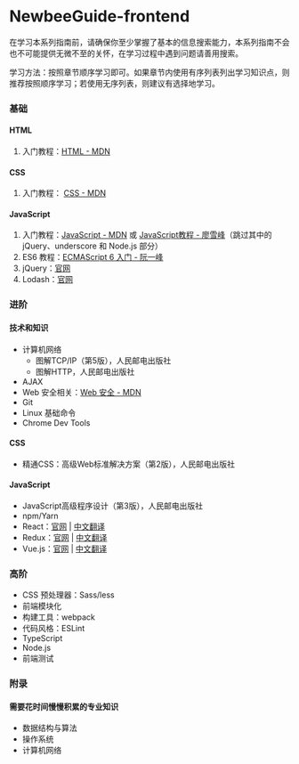 # NewbeeGuide-frontend

在学习本系列指南前，请确保你至少掌握了基本的信息搜索能力，本系列指南不会也不可能提供无微不至的关怀，在学习过程中遇到问题请善用搜索。

学习方法：按照章节顺序学习即可。如果章节内使用有序列表列出学习知识点，则推荐按照顺序学习；若使用无序列表，则建议有选择地学习。

### 基础

#### HTML

1. 入门教程：[HTML - MDN](https://developer.mozilla.org/zh-CN/docs/Learn/HTML/Introduction_to_HTML)

#### CSS 

1. 入门教程： [CSS - MDN](https://developer.mozilla.org/zh-CN/docs/Learn/CSS/Introduction_to_CSS)

#### JavaScript

1. 入门教程：[JavaScript - MDN](https://developer.mozilla.org/zh-CN/docs/Learn/JavaScript) 或 [JavaScript教程 - 廖雪峰](https://www.liaoxuefeng.com/wiki/001434446689867b27157e896e74d51a89c25cc8b43bdb3000)（跳过其中的 jQuery、underscore 和 Node.js 部分）
2. ES6 教程：[ECMAScript 6 入门 - 阮一峰](http://es6.ruanyifeng.com/)
3. jQuery：[官网](https://jquery.com/)
4. Lodash：[官网](https://lodash.com/)

### 进阶

#### 技术和知识

- 计算机网络
  - 图解TCP/IP（第5版），人民邮电出版社
  - 图解HTTP，人民邮电出版社
- AJAX
- Web 安全相关：[Web 安全 - MDN](https://developer.mozilla.org/zh-CN/docs/Web/Security)
- Git
- Linux 基础命令
- Chrome Dev Tools

#### CSS

- 精通CSS：高级Web标准解决方案（第2版），人民邮电出版社

#### JavaScript

- JavaScript高级程序设计（第3版），人民邮电出版社
- npm/Yarn
- React：[官网](https://reactjs.org/) | [中文翻译](https://doc.react-china.org/)
- Redux：[官网](https://redux.js.org/) | [中文翻译](https://cn.redux.js.org/)
- Vue.js：[官网](https://vuejs.org/) | [中文翻译](https://cn.vuejs.org/)


### 高阶

- CSS 预处理器：Sass/less
- 前端模块化
- 构建工具：webpack
- 代码风格：ESLint
- TypeScript
- Node.js
- 前端测试

### 附录

#### 需要花时间慢慢积累的专业知识

- 数据结构与算法
- 操作系统
- 计算机网络
